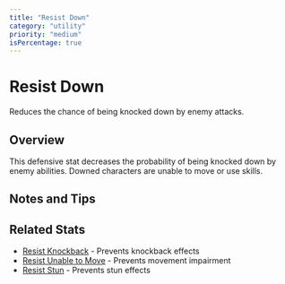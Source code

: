 ```yaml
---
title: "Resist Down"
category: "utility"
priority: "medium"
isPercentage: true
---
```


# Resist Down

Reduces the chance of being knocked down by enemy attacks.

## Overview

This defensive stat decreases the probability of being knocked down by enemy abilities. Downed characters are unable to move or use skills.

## Notes and Tips

## Related Stats

- [Resist Knockback](/stats/resistKnockback) - Prevents knockback effects
- [Resist Unable to Move](/stats/resistUnableToMove) - Prevents movement impairment
- [Resist Stun](/stats/resistStun) - Prevents stun effects